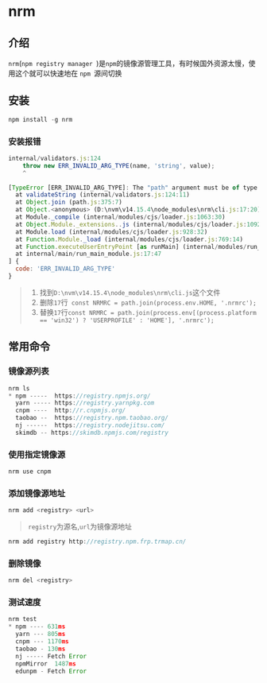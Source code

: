 # nrm

## 介绍
 
`nrm`(`npm registry manager `)是`npm`的镜像源管理工具，有时候国外资源太慢，使用这个就可以快速地在 `npm `源间切换

## 安装

```js
npm install -g nrm
```

###  安装报错

```js
internal/validators.js:124
    throw new ERR_INVALID_ARG_TYPE(name, 'string', value);
    ^

[TypeError [ERR_INVALID_ARG_TYPE]: The "path" argument must be of type string. Received undefined
  at validateString (internal/validators.js:124:11)
  at Object.join (path.js:375:7)
  at Object.<anonymous> (D:\nvm\v14.15.4\node_modules\nrm\cli.js:17:20)
  at Module._compile (internal/modules/cjs/loader.js:1063:30)
  at Object.Module._extensions..js (internal/modules/cjs/loader.js:1092:10)
  at Module.load (internal/modules/cjs/loader.js:928:32)
  at Function.Module._load (internal/modules/cjs/loader.js:769:14)
  at Function.executeUserEntryPoint [as runMain] (internal/modules/run_main.js:72:12)
  at internal/main/run_main_module.js:17:47
] {
  code: 'ERR_INVALID_ARG_TYPE'
}
```

> 1. 找到`D:\nvm\v14.15.4\node_modules\nrm\cli.js`这个文件
> 2. 删除`17`行` const NRMRC = path.join(process.env.HOME, '.nrmrc');`
> 3. 替换`17`行`const NRMRC = path.join(process.env[(process.platform == 'win32') ? 'USERPROFILE' : 'HOME'], '.nrmrc');`

## 常用命令

### 镜像源列表

```js
nrm ls
* npm -----  https://registry.npmjs.org/
  yarn ----- https://registry.yarnpkg.com
  cnpm ----  http://r.cnpmjs.org/
  taobao --  https://registry.npm.taobao.org/
  nj ------  https://registry.nodejitsu.com/
  skimdb -- https://skimdb.npmjs.com/registry
```

### 使用指定镜像源

```js
nrm use cnpm
```

### 添加镜像源地址

```js
nrm add <registry> <url>
```

>  `registry`为源名,`url`为镜像源地址

```js
nrm add registry http://registry.npm.frp.trmap.cn/
```

### 删除镜像

```js
nrm del <registry>
```

### 测试速度

```js
nrm test
* npm ---- 631ms
  yarn --- 805ms
  cnpm --- 1170ms
  taobao - 130ms
  nj ----- Fetch Error
  npmMirror  1487ms
  edunpm - Fetch Error
```

